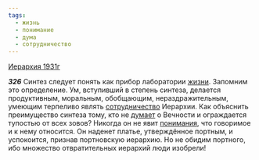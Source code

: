 ```yaml
---
tags:
  - жизнь
  - понимание
  - дума
  - сотрудничество
---
```


[Иерархия 1931г](/agni/1931)

___326___
Синтез следует понять как прибор лаборатории [жизни](/tag/#жизнь). Запомним это определение. Ум, вступивший в степень синтеза, делается продуктивным, моральным, обобщающим, нераздражительным, умеющим терпеливо являть [сотрудничество](/tag/#сотрудничество) Иерархии. Как объяснить преимущество синтеза тому, кто не [думает](/tag/#дума) о Вечности и ограждается тупостью от всех зовов? Никогда он не явит [понимания](/tag/#понимание), что говоримое и к нему относится. Он наденет платье, утверждённое портным, и успокоится, признав портновскую иерархию. Но не обидим портного, ибо множество отвратительных иерархий люди изобрели!   

